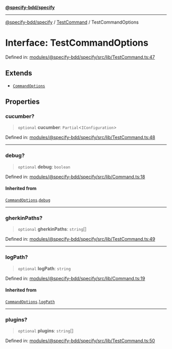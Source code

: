 [**@specify-bdd/specify**](../../README.md)

***

[@specify-bdd/specify](../../modules.md) / [TestCommand](../README.md) / TestCommandOptions

# Interface: TestCommandOptions

Defined in: [modules/@specify-bdd/specify/src/lib/TestCommand.ts:47](https://github.com/specify-bdd/specify-core/blob/67fcf13e97d7dd51571b4867185f0bf446eae83d/modules/@specify-bdd/specify/src/lib/TestCommand.ts#L47)

## Extends

- [`CommandOptions`](../../Command/interfaces/CommandOptions.md)

## Properties

### cucumber?

> `optional` **cucumber**: `Partial`\<`IConfiguration`\>

Defined in: [modules/@specify-bdd/specify/src/lib/TestCommand.ts:48](https://github.com/specify-bdd/specify-core/blob/67fcf13e97d7dd51571b4867185f0bf446eae83d/modules/@specify-bdd/specify/src/lib/TestCommand.ts#L48)

***

### debug?

> `optional` **debug**: `boolean`

Defined in: [modules/@specify-bdd/specify/src/lib/Command.ts:18](https://github.com/specify-bdd/specify-core/blob/67fcf13e97d7dd51571b4867185f0bf446eae83d/modules/@specify-bdd/specify/src/lib/Command.ts#L18)

#### Inherited from

[`CommandOptions`](../../Command/interfaces/CommandOptions.md).[`debug`](../../Command/interfaces/CommandOptions.md#debug)

***

### gherkinPaths?

> `optional` **gherkinPaths**: `string`[]

Defined in: [modules/@specify-bdd/specify/src/lib/TestCommand.ts:49](https://github.com/specify-bdd/specify-core/blob/67fcf13e97d7dd51571b4867185f0bf446eae83d/modules/@specify-bdd/specify/src/lib/TestCommand.ts#L49)

***

### logPath?

> `optional` **logPath**: `string`

Defined in: [modules/@specify-bdd/specify/src/lib/Command.ts:19](https://github.com/specify-bdd/specify-core/blob/67fcf13e97d7dd51571b4867185f0bf446eae83d/modules/@specify-bdd/specify/src/lib/Command.ts#L19)

#### Inherited from

[`CommandOptions`](../../Command/interfaces/CommandOptions.md).[`logPath`](../../Command/interfaces/CommandOptions.md#logpath)

***

### plugins?

> `optional` **plugins**: `string`[]

Defined in: [modules/@specify-bdd/specify/src/lib/TestCommand.ts:50](https://github.com/specify-bdd/specify-core/blob/67fcf13e97d7dd51571b4867185f0bf446eae83d/modules/@specify-bdd/specify/src/lib/TestCommand.ts#L50)

